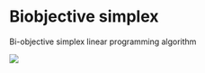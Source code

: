 # Biobjective simplex
 Bi-objective simplex linear programming algorithm

![](https://shields.io/badge/dependencies-MATLAB_R2022a-blue)
